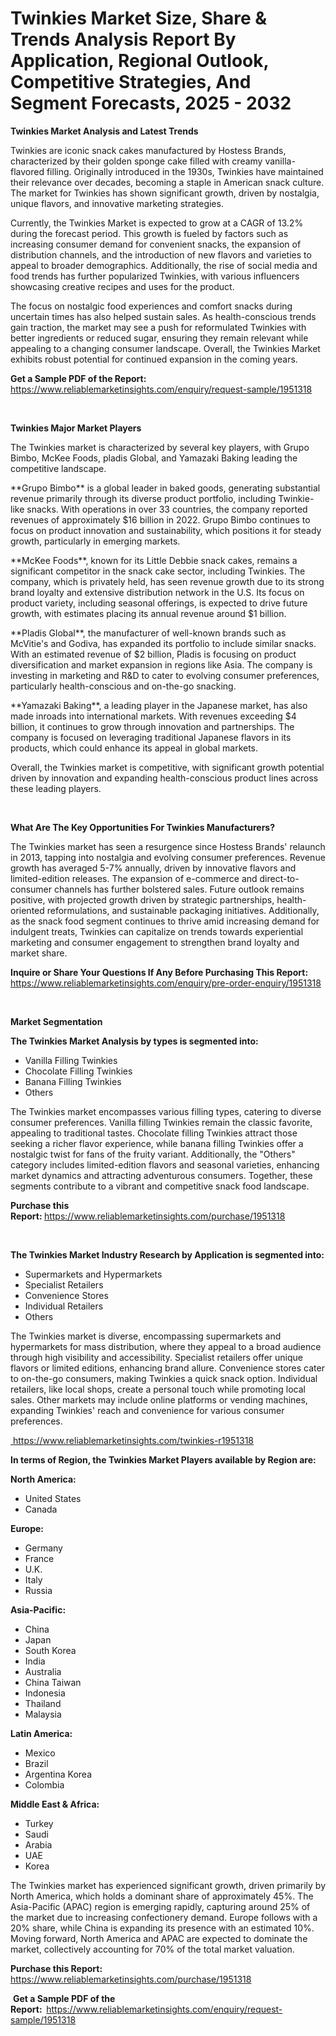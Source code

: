 <p><h1>Twinkies Market Size, Share & Trends Analysis Report By Application, Regional Outlook, Competitive Strategies, And Segment Forecasts, 2025 - 2032</h1></p><p><strong>Twinkies Market Analysis and Latest Trends</strong></p>
<p><p>Twinkies are iconic snack cakes manufactured by Hostess Brands, characterized by their golden sponge cake filled with creamy vanilla-flavored filling. Originally introduced in the 1930s, Twinkies have maintained their relevance over decades, becoming a staple in American snack culture. The market for Twinkies has shown significant growth, driven by nostalgia, unique flavors, and innovative marketing strategies.</p><p>Currently, the Twinkies Market is expected to grow at a CAGR of 13.2% during the forecast period. This growth is fueled by factors such as increasing consumer demand for convenient snacks, the expansion of distribution channels, and the introduction of new flavors and varieties to appeal to broader demographics. Additionally, the rise of social media and food trends has further popularized Twinkies, with various influencers showcasing creative recipes and uses for the product.</p><p>The focus on nostalgic food experiences and comfort snacks during uncertain times has also helped sustain sales. As health-conscious trends gain traction, the market may see a push for reformulated Twinkies with better ingredients or reduced sugar, ensuring they remain relevant while appealing to a changing consumer landscape. Overall, the Twinkies Market exhibits robust potential for continued expansion in the coming years.</p></p>
<p><strong>Get a Sample PDF of the Report:&nbsp;</strong> <a href="https://www.reliablemarketinsights.com/enquiry/request-sample/1951318?utm_campaign=3646&utm_medium=2&utm_source=Github&utm_content=ia&utm_term=16042025&utm_id=twinkies">https://www.reliablemarketinsights.com/enquiry/request-sample/1951318</a></p>
<p>&nbsp;</p>
<p><strong>Twinkies Major Market Players</strong></p>
<p><p>The Twinkies market is characterized by several key players, with Grupo Bimbo, McKee Foods, pladis Global, and Yamazaki Baking leading the competitive landscape. </p><p>**Grupo Bimbo** is a global leader in baked goods, generating substantial revenue primarily through its diverse product portfolio, including Twinkie-like snacks. With operations in over 33 countries, the company reported revenues of approximately $16 billion in 2022. Grupo Bimbo continues to focus on product innovation and sustainability, which positions it for steady growth, particularly in emerging markets.</p><p>**McKee Foods**, known for its Little Debbie snack cakes, remains a significant competitor in the snack cake sector, including Twinkies. The company, which is privately held, has seen revenue growth due to its strong brand loyalty and extensive distribution network in the U.S. Its focus on product variety, including seasonal offerings, is expected to drive future growth, with estimates placing its annual revenue around $1 billion.</p><p>**Pladis Global**, the manufacturer of well-known brands such as McVitie's and Godiva, has expanded its portfolio to include similar snacks. With an estimated revenue of $2 billion, Pladis is focusing on product diversification and market expansion in regions like Asia. The company is investing in marketing and R&D to cater to evolving consumer preferences, particularly health-conscious and on-the-go snacking.</p><p>**Yamazaki Baking**, a leading player in the Japanese market, has also made inroads into international markets. With revenues exceeding $4 billion, it continues to grow through innovation and partnerships. The company is focused on leveraging traditional Japanese flavors in its products, which could enhance its appeal in global markets.</p><p>Overall, the Twinkies market is competitive, with significant growth potential driven by innovation and expanding health-conscious product lines across these leading players.</p></p>
<p>&nbsp;</p>
<p><strong>What Are The Key Opportunities For Twinkies Manufacturers?</strong></p>
<p><p>The Twinkies market has seen a resurgence since Hostess Brands' relaunch in 2013, tapping into nostalgia and evolving consumer preferences. Revenue growth has averaged 5-7% annually, driven by innovative flavors and limited-edition releases. The expansion of e-commerce and direct-to-consumer channels has further bolstered sales. Future outlook remains positive, with projected growth driven by strategic partnerships, health-oriented reformulations, and sustainable packaging initiatives. Additionally, as the snack food segment continues to thrive amid increasing demand for indulgent treats, Twinkies can capitalize on trends towards experiential marketing and consumer engagement to strengthen brand loyalty and market share.</p></p>
<p><strong>Inquire or Share Your Questions If Any Before Purchasing This Report:</strong> <a href="https://www.reliablemarketinsights.com/enquiry/pre-order-enquiry/1951318?utm_campaign=3646&utm_medium=2&utm_source=Github&utm_content=ia&utm_term=16042025&utm_id=twinkies">https://www.reliablemarketinsights.com/enquiry/pre-order-enquiry/1951318</a></p>
<p>&nbsp;</p>
<p><strong>Market Segmentation</strong></p>
<p><strong>The Twinkies Market Analysis by types is segmented into:</strong></p>
<p><ul><li>Vanilla Filling Twinkies</li><li>Chocolate Filling Twinkies</li><li>Banana Filling Twinkies</li><li>Others</li></ul></p>
<p><p>The Twinkies market encompasses various filling types, catering to diverse consumer preferences. Vanilla filling Twinkies remain the classic favorite, appealing to traditional tastes. Chocolate filling Twinkies attract those seeking a richer flavor experience, while banana filling Twinkies offer a nostalgic twist for fans of the fruity variant. Additionally, the "Others" category includes limited-edition flavors and seasonal varieties, enhancing market dynamics and attracting adventurous consumers. Together, these segments contribute to a vibrant and competitive snack food landscape.</p></p>
<p><strong>Purchase this Report:&nbsp;</strong><a href="https://www.reliablemarketinsights.com/purchase/1951318?utm_campaign=3646&utm_medium=2&utm_source=Github&utm_content=ia&utm_term=16042025&utm_id=twinkies">https://www.reliablemarketinsights.com/purchase/1951318</a></p>
<p>&nbsp;</p>
<p><strong>The Twinkies Market Industry Research by Application is segmented into:</strong></p>
<p><ul><li>Supermarkets and Hypermarkets</li><li>Specialist Retailers</li><li>Convenience Stores</li><li>Individual Retailers</li><li>Others</li></ul></p>
<p><p>The Twinkies market is diverse, encompassing supermarkets and hypermarkets for mass distribution, where they appeal to a broad audience through high visibility and accessibility. Specialist retailers offer unique flavors or limited editions, enhancing brand allure. Convenience stores cater to on-the-go consumers, making Twinkies a quick snack option. Individual retailers, like local shops, create a personal touch while promoting local sales. Other markets may include online platforms or vending machines, expanding Twinkies' reach and convenience for various consumer preferences.</p></p>
<p><a href="https://www.reliablemarketinsights.com/twinkies-r1951318?utm_campaign=3646&utm_medium=2&utm_source=Github&utm_content=ia&utm_term=16042025&utm_id=twinkies">&nbsp;https://www.reliablemarketinsights.com/twinkies-r1951318</a></p>
<p><strong>In terms of Region, the Twinkies Market Players available by Region are:</strong></p>
<p>
    <p> <strong> North America: </strong>
        <ul>
            <li>United States</li>
            <li>Canada</li>
        </ul>
        </p> 
    <p> <strong> Europe: </strong>
        <ul>
            <li>Germany</li>
            <li>France</li>
            <li>U.K.</li>
            <li>Italy</li>
            <li>Russia</li>
        </ul>
        </p> 
    <p> <strong> Asia-Pacific: </strong>
        <ul>
            <li>China</li>
            <li>Japan</li>
            <li>South Korea</li>
            <li>India</li>
            <li>Australia</li>
            <li>China Taiwan</li>
            <li>Indonesia</li>
            <li>Thailand</li>
            <li>Malaysia</li>
        </ul>
        </p> 
    <p> <strong> Latin America: </strong>
        <ul>
            <li>Mexico</li>
            <li>Brazil</li>
            <li>Argentina Korea</li>
            <li>Colombia</li>
        </ul>
        </p> 
    <p> <strong> Middle East & Africa: </strong>
        <ul>
            <li>Turkey</li>
            <li>Saudi</li>
            <li>Arabia</li>
            <li>UAE</li>
            <li>Korea</li>
        </ul>
    </p>
    </p>
<p><p>The Twinkies market has experienced significant growth, driven primarily by North America, which holds a dominant share of approximately 45%. The Asia-Pacific (APAC) region is emerging rapidly, capturing around 25% of the market due to increasing confectionery demand. Europe follows with a 20% share, while China is expanding its presence with an estimated 10%. Moving forward, North America and APAC are expected to dominate the market, collectively accounting for 70% of the total market valuation.</p></p>
<p><strong>Purchase this Report: </strong><a href="https://www.reliablemarketinsights.com/purchase/1951318?utm_campaign=3646&utm_medium=2&utm_source=Github&utm_content=ia&utm_term=16042025&utm_id=twinkies">https://www.reliablemarketinsights.com/purchase/1951318</a></p>
<p>&nbsp;<strong>Get a Sample PDF of the Report:&nbsp;&nbsp;</strong><a href="https://www.reliablemarketinsights.com/enquiry/request-sample/1951318?utm_campaign=3646&utm_medium=2&utm_source=Github&utm_content=ia&utm_term=16042025&utm_id=twinkies">https://www.reliablemarketinsights.com/enquiry/request-sample/1951318</a></p>
<p><strong></strong></p>
<p><p></p><p></p><p></p></p>